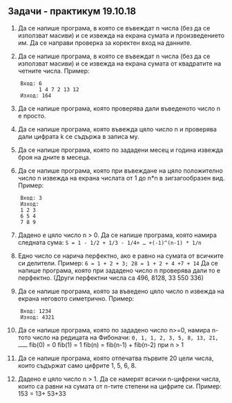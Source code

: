 ## Задачи - практикум 19.10.18

1. Да се напише програма, в която се въвеждат n числа (без да се използват масиви) и се извежда на екрана сумата и произведението им. Да се направи проверка за коректен  вход на данните.

2. Да се напише програма, в която се въвеждат n числа (без да се използват масиви) и се извежда на екрана сумата от квадратите на четните числа. Пример:
```
    Вход: 6
          1 4 7 2 13 12
	Изход: 164
```

3. Да се напише програма, която проверява дали въведеното число n е просто.

4. Да се напише програма, която въвежда цяло число n и проверява дали цифрата k се съдържа в записа му.

5. Да се напише програма, която по зададени месец и година извежда броя на дните в месеца.

6. Да се напише програма, която при въвеждане на цяло положително число n извежда на екрана числата от 1 до n*n в зигзагообразен вид. Пример:
```
    Вход: 3
    Изход:
    1 2 3
    6 5 4
    7 8 9
```

7. Дадено е цяло число n > 0. Да се напише програма, която намира следната сума:
``S = 1 - 1/2 + 1/3 - 1/4+ … +(-1)^(n-1) * 1/n``

8. Едно число се нарича перфектно, ако е равно на сумата от всичките си делители.
Пример: ```6 = 1 + 2 + 3; 28 = 1 + 2 + 4 +7 + 14```
Да се напише програма, която при зададено число n проверява дали то е перфектно. (Други перфектни числа са 496, 8128, 33 550 336)

9. Да се напише програма, която за въведено цяло число n извежда на екрана неговото симетрично. Пример:
```
    Вход: 1234    
    Изход: 4321
```


10. Да се напише програма, която по зададено число n>=0, намира n-тото число на редицата на Фибоначи:
``0, 1, 1, 2, 3, 5, 8, 13, 21, ………``
        fib(0) = 0
	    fib(1) = 1
        fib(n) = fib(n-1) + fib(n-2) при n > 1


11. Да се напише програма, която отпечатва първите 20 цели числа, които съдържат само цифрите 1, 5, 6, 8.

12. Дадено е цяло число n > 1. Да се намерят всички n-цифрени числа, които са равни на сумата от n-тите степени на цифрите си.
Пример:
        153 = 13+ 53+33

